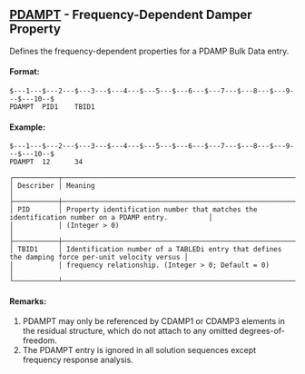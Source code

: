 ## [PDAMPT](https://help.hexagonmi.com/bundle/MSC_Nastran_2022.4/page/Nastran_Combined_Book/qrg/bulkp/TOC.PDAMPT.xhtml) - Frequency-Dependent Damper Property

Defines the frequency-dependent properties for a PDAMP Bulk Data entry.

#### Format:

```nastran
$---1---$---2---$---3---$---4---$---5---$---6---$---7---$---8---$---9---$---10--$
PDAMPT  PID1    TBID1                                                           
```

#### Example:

```nastran
$---1---$---2---$---3---$---4---$---5---$---6---$---7---$---8---$---9---$---10--$
PDAMPT  12      34                                                              
```

```text
┌───────────┬──────────────────────────────────────────────────────────────────────────────────────────────────┐
│ Describer │ Meaning                                                                                          │
├───────────┼──────────────────────────────────────────────────────────────────────────────────────────────────┤
│ PID       │ Property identification number that matches the identification number on a PDAMP entry.          │
│           │ (Integer > 0)                                                                                    │
├───────────┼──────────────────────────────────────────────────────────────────────────────────────────────────┤
│ TBID1     │ Identification number of a TABLEDi entry that defines the damping force per-unit velocity versus │
│           │ frequency relationship. (Integer > 0; Default = 0)                                               │
└───────────┴──────────────────────────────────────────────────────────────────────────────────────────────────┘
```

#### Remarks:

1. PDAMPT may only be referenced by CDAMP1 or CDAMP3 elements in the residual structure, which do not attach to any omitted degrees-of-freedom.
2. The PDAMPT entry is ignored in all solution sequences except frequency response analysis.
